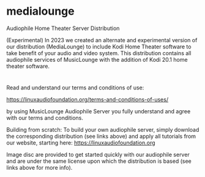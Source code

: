 # medialounge
Audiophile Home Theater Server Distribution

(Experimental)
In 2023 we created an alternate and experimental version of our distribution (MediaLounge) to include Kodi Home Theater software to take benefit of your audio and video system. This distribution contains all audiophile services of MusicLounge with the addition of Kodi 20.1 home theater software.

# 

Read and understand our terms and conditions of use:

https://linuxaudiofoundation.org/terms-and-conditions-of-uses/

by using MusicLounge Audiophile Server you fully understand and agree with our terms and conditions.

Building from scratch:
To build your own audiophile server, simply download the corresponding distribution (see links above) and apply all tutorials from our website, starting here:
https://linuxaudiofoundation.org

Image disc are provided to get started quickly with our audiophile server and are under the same license upon which the distribution is based (see links above for more info).

